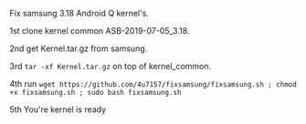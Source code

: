 Fix samsung 3.18 Android Q kernel's.

1st clone kernel common ASB-2019-07-05_3.18.

2nd get Kernel.tar.gz from samsung.

3rd ```tar -xf Kernel.tar.gz``` on top of kernel_common.

4th run ```wget https://github.com/4u7157/fixsamsung/fixsamsung.sh ; chmod +x fixsamsung.sh ; sudo bash fixsamsung.sh```

5th You're kernel is ready
